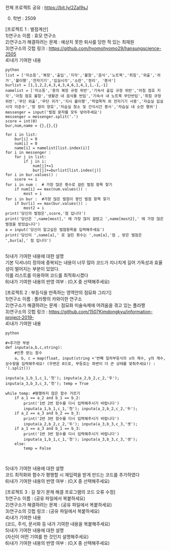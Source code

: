 전체 프로젝트 공유 : https://bit.ly/2ZaI9sJ


0. 학번 : 2509




[프로젝트 1 : 벌점계산] <br>
1)연구소 이름 : 효모 연구소 <br>
2)연구소가 해결하려는 문제 : 예상치 못한 퇴사를 당한 적 있는 최재원 <br>
3)연구소의 깃헙 링크 : https://github.com/hyomohyomo29/hansungscience-2505 <br>
4)내가 기여한 내용 <br>
```
python
list = ['미소등','복장','출입','지각','불참','음식','노트북','취침','외출','귀가','불이행','전자기기','입실시각','소란','정리', '봉사']
burlist = [1,1,2,2,4,3,4,3,4,6,1,4,1,1,-1,-1]
namelist = ['미소등','용의 복장 규정 위반','기숙사 출입 규정 위반','아침 점호 지각','아침 점호 불참','생활관 내 음식물 반입','기숙사 내 노트북 무단반입','취침 규정 위반','무단 외출','무단 귀가','지시 불이행','학업목적 외 전자기기 사용','자습실 입실시각 미준수','방 정리 양호','자습실 청소 및 간식시간 봉사','자습실 내 소란 행위']
messenger = input('벌점 문자를 모두 넣어주세요')
messenger = messenger.split('.')
score = int(0)
bur,num,name = {},{},{}

for i in list:
    bur[i] = 0
    num[i] = 0
    name[i] = namelist[list.index(i)]
for i in messenger : 
    for j in list:
        if j in i:
            num[j]+=1
            bur[j]+=burlist[list.index(j)]
for i in bur.values() :
    score += i
for i in num :  # 가장 많은 횟수로 걸린 벌점 항목 찾기
    if num[i] == max(num.values()) :
        most = i
for i in bur :  #가장 많은 벌점이 쌓인 벌점 항목 찾기
    if bur[i] == max(bur.values()) :
        most2 = i
print('당신의 벌점은',score,'점 입니다')
print('당신은 ',name[most],' 에 가장 많이 걸렸고 ',name[most2],' 에 가장 많은 벌점을 받았습니다')
a = input('당신이 알고싶은 벌점항목을 입력해주세요')
print('당신이 ',name[a],' 로 걸린 횟수는 ',num[a],'점 , 받은 벌점은 ',bur[a],' 점 입니다')
```
<br>
5)내가 기여한 내용에 대한 설명 <br>
기본 딕셔너리 정의에 중복되는 내용이 너무 많아 코드가 지나치게 길어 가독성과 효율성이 떨어지는 부분이 있었다.<br>
이를 리스트를 이용하여 코드를 최적화시켰다 <br>
6)내가 기여한 내용의 반영 여부 : (O,X 중 선택해주세요) <br>


[프로젝트 2 : 부등식을 만족하는 영역안의 점묘화 그리기] <br>
1)연구소 이름 : 폴라짱의 카와이한 연구소 <br>
2)연구소가 해결하려는 문제 : 점묘화 미술숙제에 어려움을 겪고 있는 폴라짱 <br>
3)연구소의 깃헙 링크 : https://github.com/1507Kimdongkyu/information-project-2019- <br>
4)내가 기여한 내용 <br>
```
python

#+추가한 부분
def inputa(a,b,c,string): 
    #인풋 받는 함수
    a, b, c = map(float, input(string +'번째 일차부등식의 x의 계수, y의 계수, 상수항을 입력해주세요! (우변은 0으로, 부등호는 좌변이 더 큰 상태를 맞춰주세요!) : ').split())
    
inputa(a_1,b_1,c_1,'첫'); inputa(a_2,b_2,c_2,'두'); inputa(a_3,b_3,c_3,'첫'); temp = True

while temp: #평행하지 않은 함수 거르기
    if a_1 == a_2 and b_1 == b_2:
        print('1번 2번 함수를 다시 입력해주시기 바랍니다')
        inputa(a_1,b_1,c_1,'첫'); inputa(a_2,b_2,c_2,'두');
    if a_2 == a_3 and b_2 == b_3:
        print('2번 3번 함수를 다시 입력해주시기 바랍니다')
        inputa(a_2,b_2,c_2,'두'); inputa(a_3,b_3,c_3,'셋');
    if a_1 == a_3 and b_1 == b_3:
        print('1번 3번 함수를 다시 입력해주시기 바랍니다')
        inputa(a_1,b_1,c_1,'첫'); inputa(a_3,b_3,c_3,'셋');
    else:
        temp = False


```
<br>
5)내가 기여한 내용에 대한 설명 <br>
코드 최적화와 함수가 평행할 시 재입력을 받게 만드는 코드를 추가하였다<br>
6)내가 기여한 내용의 반영 여부 : (O,X 중 선택해주세요) <br>


[프로젝트 3 : 길 찾기 문제 해결 프로그램의 코드 오류 수정] <br>
1)연구소 이름 : (공유 파일에서 복붙하세요) <br>
2)연구소가 해결하려는 문제 : (공유 파일에서 복붙하세요) <br>
3)연구소의 깃헙 링크 : (공유 파일에서 복붙하세요) <br>
4)내가 기여한 내용 <br>
(코드, 주석, 문서화 등 내가 기여한 내용을 복붙해주세요) <br>
5)내가 기여한 내용에 대한 설명 <br>
(자신이 어떤 기여를 한 것인지 설명해주세요) <br>
6)내가 기여한 내용의 반영 여부 : (O,X 중 선택해주세요) <br>
